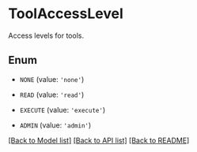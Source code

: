 # ToolAccessLevel

Access levels for tools.

## Enum

* `NONE` (value: `'none'`)

* `READ` (value: `'read'`)

* `EXECUTE` (value: `'execute'`)

* `ADMIN` (value: `'admin'`)

[[Back to Model list]](../README.md#documentation-for-models) [[Back to API list]](../README.md#documentation-for-api-endpoints) [[Back to README]](../README.md)


